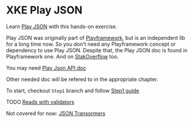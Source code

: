 XKE Play JSON
==============

Learn [Play JSON](https://www.playframework.com/documentation/2.7.x/ScalaJson) with this hands-on exercise.

Play JSON was originally part of [Playframework](https://www.playframework.com), but is an independent lib for a long time now. So you don't need any Playframework concept or dependency to use Play JSON.
Despite that, the Play JSON doc is found in Playframework one. And on [StakOverflow](https://stackoverflow.com/search?q=play+json) too.

You may need [Play Json API doc](https://www.playframework.com/documentation/2.6.x/api/scala/index.html#package)

Other needed doc will be refered to in the appropriate chapter.

To start, checkout `Step1` branch and follow [Step1 guide](doc/Step1.md)

TODO [Reads with validators](https://www.playframework.com/documentation/2.7.x/ScalaJsonCombinators#Validation-with-Reads)

Not covered for now: [JSON Transormers](https://www.playframework.com/documentation/2.7.x/ScalaJsonTransformers)
